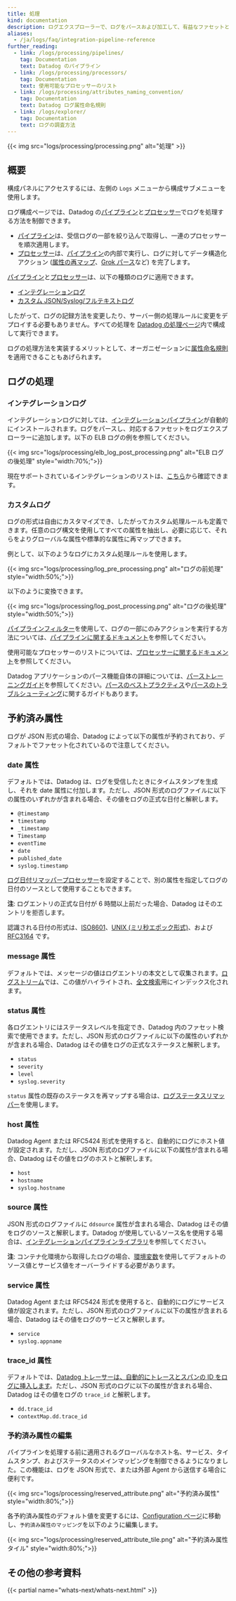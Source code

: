 ```yaml
---
title: 処理
kind: documentation
description: ログエクスプローラーで、ログをパースおよび加工して、有益なファセットとメトリクスを作成します。
aliases:
  - /ja/logs/faq/integration-pipeline-reference
further_reading:
  - link: /logs/processing/pipelines/
    tag: Documentation
    text: Datadog のパイプライン
  - link: /logs/processing/processors/
    tag: Documentation
    text: 使用可能なプロセッサーのリスト
  - link: /logs/processing/attributes_naming_convention/
    tag: Documentation
    text: Datadog ログ属性命名規則
  - link: /logs/explorer/
    tag: Documentation
    text: ログの調査方法
---
```

{{< img src="logs/processing/processing.png" alt="処理" >}}

## 概要

構成パネルにアクセスするには、左側の `Logs` メニューから構成サブメニューを使用します。

ログ構成ページでは、Datadog の[パイプライン][1]と[プロセッサー][2]でログを処理する方法を制御できます。

* [パイプライン][1]は、受信ログの一部を絞り込んで取得し、一連のプロセッサーを順次適用します。
* [プロセッサー][2]は、[パイプライン][1]の内部で実行し、ログに対してデータ構造化アクション ([属性の再マップ][3]、[Grok パース][4]など) を完了します。

[パイプライン][1]と[プロセッサー][2]は、以下の種類のログに適用できます。

* [インテグレーションログ](#integration-logs)
* [カスタム JSON/Syslog/フルテキストログ](#custom-logs)

したがって、ログの記録方法を変更したり、サーバー側の処理ルールに変更をデプロイする必要もありません。すべての処理を [Datadog の処理ページ][5]内で構成して実行できます。

ログの処理方法を実装するメリットとして、オーガニゼーションに[属性命名規則][6]を適用できることもあげられます。

## ログの処理

### インテグレーションログ

インテグレーションログに対しては、[インテグレーションパイプライン][7]が自動的にインストールされます。ログをパースし、対応するファセットをログエクスプローラーに追加します。以下の ELB ログの例を参照してください。

{{< img src="logs/processing/elb_log_post_processing.png" alt="ELB ログの後処理"  style="width:70%;">}}

<div class="alert alert-info">
現在サポートされているインテグレーションのリストは、<a href="/integrations/#cat-log-collection">こちら</a>から確認できます。
</div>

### カスタムログ

ログの形式は自由にカスタマイズでき、したがってカスタム処理ルールも定義できます。任意のログ構文を使用してすべての属性を抽出し、必要に応じて、それらをよりグローバルな属性や標準的な属性に再マップできます。

例として、以下のようなログにカスタム処理ルールを使用します。

{{< img src="logs/processing/log_pre_processing.png" alt="ログの前処理"  style="width:50%;">}}

以下のように変換できます。

{{< img src="logs/processing/log_post_processing.png" alt="ログの後処理"  style="width:50%;">}}

[パイプラインフィルター][8]を使用して、ログの一部にのみアクションを実行する方法については、[パイプラインに関するドキュメント][1]を参照してください。

使用可能なプロセッサーのリストについては、[プロセッサーに関するドキュメント][2]を参照してください。

Datadog アプリケーションのパース機能自体の詳細については、[パーストレーニングガイド][9]を参照してください。[パースのベストプラクティス][10]や[パースのトラブルシューティング][11]に関するガイドもあります。

## 予約済み属性

ログが JSON 形式の場合、Datadog によって以下の属性が予約されており、デフォルトでファセット化されているので注意してください。

### date 属性

デフォルトでは、Datadog は、ログを受信したときにタイムスタンプを生成し、それを date 属性に付加します。ただし、JSON 形式のログファイルに以下の属性のいずれかが含まれる場合、その値をログの正式な日付と解釈します。

* `@timestamp`
* `timestamp`
* `_timestamp`
* `Timestamp`
* `eventTime`
* `date`
* `published_date`
* `syslog.timestamp`

[ログ日付リマッパープロセッサー][12]を設定することで、別の属性を指定してログの日付のソースとして使用することもできます。

**注**: ログエントリの正式な日付が 6 時間以上前だった場合、Datadog はそのエントリを拒否します。

<div class="alert alert-warning">
認識される日付の形式は、<a href="https://www.iso.org/iso-8601-date-and-time-format.html">ISO8601</a>、<a href="https://en.wikipedia.org/wiki/Unix_time">UNIX (ミリ秒エポック形式)</a>、および <a href="https://www.ietf.org/rfc/rfc3164.txt">RFC3164</a> です。
</div>

### message 属性

デフォルトでは、メッセージの値はログエントリの本文として収集されます。[ログストリーム][13]では、この値がハイライトされ、[全文検索][14]用にインデックス化されます。

### status 属性

各ログエントリにはステータスレベルを指定でき、Datadog 内のファセット検索で使用できます。ただし、JSON 形式のログファイルに以下の属性のいずれかが含まれる場合、Datadog はその値をログの正式なステータスと解釈します。

* `status`
* `severity`
* `level`
* `syslog.severity`

`status` 属性の既存のステータスを再マップする場合は、[ログステータスリマッパー][15]を使用します。

### host 属性

Datadog Agent または RFC5424 形式を使用すると、自動的にログにホスト値が設定されます。ただし、JSON 形式のログファイルに以下の属性が含まれる場合、Datadog はその値をログのホストと解釈します。

* `host`
* `hostname`
* `syslog.hostname`

### source 属性

JSON 形式のログファイルに `ddsource` 属性が含まれる場合、Datadog はその値をログのソースと解釈します。Datadog が使用しているソース名を使用する場合は、[インテグレーションパイプラインライブラリ][16]を参照してください。

**注**: コンテナ化環境から取得したログの場合、[環境変数][17]を使用してデフォルトのソース値とサービス値をオーバーライドする必要があります。

### service 属性

Datadog Agent または RFC5424 形式を使用すると、自動的にログにサービス値が設定されます。ただし、JSON 形式のログファイルに以下の属性が含まれる場合、Datadog はその値をログのサービスと解釈します。

* `service`
* `syslog.appname`

### trace_id 属性

デフォルトでは、[Datadog トレーサーは、自動的にトレースとスパンの ID をログに挿入します][18]。ただし、JSON 形式のログに以下の属性が含まれる場合、Datadog はその値をログの `trace_id` と解釈します。

* `dd.trace_id`
* `contextMap.dd.trace_id`

### 予約済み属性の編集

パイプラインを処理する前に適用されるグローバルなホスト名、サービス、タイムスタンプ、およびステータスのメインマッピングを制御できるようになりました。この機能は、ログを JSON 形式で、または外部 Agent から送信する場合に便利です。

{{< img src="logs/processing/reserved_attribute.png" alt="予約済み属性"  style="width:80%;">}}

各予約済み属性のデフォルト値を変更するには、[Configuration ページ][5]に移動し、`予約済み属性のマッピング`を以下のように編集します。

{{< img src="logs/processing/reserved_attribute_tile.png" alt="予約済み属性タイル"  style="width:80%;">}}

## その他の参考資料

{{< partial name="whats-next/whats-next.html" >}}

[1]: /ja/logs/processing/pipelines/
[2]: /ja/logs/processing/processors/
[3]: /ja/logs/processing/processors/#attribute-remapper
[4]: /ja/logs/processing/processors/#grok-parser
[5]: https://app.datadoghq.com/logs/pipelines
[6]: /ja/logs/processing/attributes_naming_convention/
[7]: /ja/logs/processing/pipelines/#integration-pipelines
[8]: /ja/logs/processing/pipelines/#pipeline-filters
[9]: /ja/logs/processing/parsing/
[10]: /ja/logs/faq/log-parsing-best-practice/
[11]: /ja/logs/faq/how-to-investigate-a-log-parsing-issue/
[12]: /ja/logs/processing/processors/#log-date-remapper
[13]: /ja/logs/explorer/?tab=logstream#visualization
[14]: /ja/logs/explorer/search/
[15]: /ja/logs/processing/processors/#log-status-remapper
[16]: https://app.datadoghq.com/logs/pipelines/pipeline/library
[17]: /ja/agent/docker/log/#examples
[18]: /ja/tracing/connect_logs_and_traces/